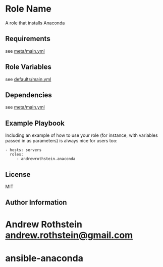 Role Name
=========

A role that installs Anaconda

Requirements
------------

see [meta/main.yml](meta/main.yml)

Role Variables
--------------

see [defaults/main.yml](defaults/main.yml)

Dependencies
------------

see [meta/main.yml](meta/main.yml)

Example Playbook
----------------

Including an example of how to use your role (for instance, with variables passed in as parameters) is always nice for users too:

    - hosts: servers
      roles:
         - andrewrothstein.anaconda

License
-------

MIT

Author Information
------------------

Andrew Rothstein andrew.rothstein@gmail.com
=======
# ansible-anaconda
